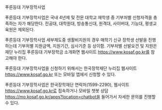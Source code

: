 푸른등대 기부장학사업

푸른등대 기부장학사업은 국내 4년제 및 전문 대학교 재학생 중 기부처별 신청자격을 충족하는 자가 해당한다. 전공대, 대학원대, 방송통신대, 원격대, 사이버대, 기능대, 평생교육원은 제외된다.

푸른등대 기부장학사업 세부제도중 생활비지원의 경우 매학기 신규 장학생 선발을 진행하는데 기부처별 지원금액, 지원기간, 심사기준 등 상이함. 기부처별 선발요건 및 지원은 재단 누리집 푸른등대 기부장학금 소개화면 웹사이트 https://www.kosaf.go.kr를 참고해야 한다.

푸른등대 기부장학사업을 신청하기 위해서는 한국장학재단 누리집 웹사이트 https://www.kosaf.go.kr 또는 모바일 앱에서 신청할 수 있다.

푸른등대 기부장학사업은 한국장학재단 연락처(1599-2290), 웹사이트 https://www.kosaf.go.kr로 접속하거나 모바일 챗봇 상담 https://mo.kosaf.go.kr/apps?location=chatbot을 들어가서 자세한 문의를 진행할 수 있다.